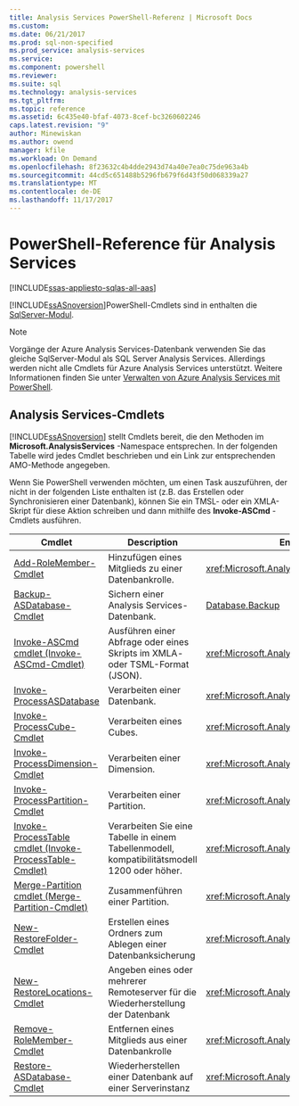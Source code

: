 ```yaml
---
title: Analysis Services PowerShell-Referenz | Microsoft Docs
ms.custom: 
ms.date: 06/21/2017
ms.prod: sql-non-specified
ms.prod_service: analysis-services
ms.service: 
ms.component: powershell
ms.reviewer: 
ms.suite: sql
ms.technology: analysis-services
ms.tgt_pltfrm: 
ms.topic: reference
ms.assetid: 6c435e40-bfaf-4073-8cef-bc3260602246
caps.latest.revision: "9"
author: Minewiskan
ms.author: owend
manager: kfile
ms.workload: On Demand
ms.openlocfilehash: 8f23632c4b4dde2943d74a40e7ea0c75de963a4b
ms.sourcegitcommit: 44cd5c651488b5296fb679f6d43f50d068339a27
ms.translationtype: MT
ms.contentlocale: de-DE
ms.lasthandoff: 11/17/2017
---
```

# <a name="analysis-services-powershell-reference"></a>PowerShell-Reference für Analysis Services

[!INCLUDE[ssas-appliesto-sqlas-all-aas](../../includes/ssas-appliesto-sqlas-all-aas.md)]


  [!INCLUDE[ssASnoversion](../../includes/ssasnoversion-md.md)]PowerShell-Cmdlets sind in enthalten die [SqlServer-Modul](https://www.powershellgallery.com/packages/SqlServer/21.0.17099). 
  
>[!NOTE] 
> Vorgänge der Azure Analysis Services-Datenbank verwenden Sie das gleiche SqlServer-Modul als SQL Server Analysis Services. Allerdings werden nicht alle Cmdlets für Azure Analysis Services unterstützt. Weitere Informationen finden Sie unter [Verwalten von Azure Analysis Services mit PowerShell](https://docs.microsoft.com/azure/analysis-services/analysis-services-powershell).
  
##  <a name="bkmk_cmdlets"></a> Analysis Services-Cmdlets  
 [!INCLUDE[ssASnoversion](../../includes/ssasnoversion-md.md)] stellt Cmdlets bereit, die den Methoden im **Microsoft.AnalysisServices** -Namespace entsprechen. In der folgenden Tabelle wird jedes Cmdlet beschrieben und ein Link zur entsprechenden AMO-Methode angegeben.  
  
 Wenn Sie PowerShell verwenden möchten, um einen Task auszuführen, der nicht in der folgenden Liste enthalten ist (z.B. das Erstellen oder Synchronisieren einer Datenbank), können Sie ein TMSL- oder ein XMLA-Skript für diese Aktion schreiben und dann mithilfe des **Invoke-ASCmd** -Cmdlets ausführen.  
  
|Cmdlet|Description|Entsprechende AMO-Methoden|  
|------------|-----------------|----------------------------|  
|[Add-RoleMember-Cmdlet](../../analysis-services/powershell/add-rolemember-cmdlet.md)|Hinzufügen eines Mitglieds zu einer Datenbankrolle.|<xref:Microsoft.AnalysisServices.RoleMemberCollection.Add%2A>|  
|[Backup-ASDatabase-Cmdlet](../../analysis-services/powershell/backup-asdatabase-cmdlet.md)|Sichern einer Analysis Services-Datenbank.|[Database.Backup](https://msdn.microsoft.com/library/microsoft.analysisservices.database.backup.aspx)|  
|[Invoke-ASCmd cmdlet (Invoke-ASCmd-Cmdlet)](../../analysis-services/powershell/invoke-ascmd-cmdlet.md)|Ausführen einer Abfrage oder eines Skripts im XMLA- oder TSML-Format (JSON).|<xref:Microsoft.AnalysisServices.Core.Server.Execute%2A>|  
|[Invoke-ProcessASDatabase](../../analysis-services/powershell/invoke-processasdatabase.md)|Verarbeiten einer Datenbank.|<xref:Microsoft.AnalysisServices.IProcessable.Process%2A>|  
|[Invoke-ProcessCube-Cmdlet](../../analysis-services/powershell/invoke-processcube-cmdlet.md)|Verarbeiten eines Cubes.|<xref:Microsoft.AnalysisServices.IProcessable.Process%2A>|  
|[Invoke-ProcessDimension-Cmdlet](../../analysis-services/powershell/invoke-processdimension-cmdlet.md)|Verarbeiten einer Dimension.|<xref:Microsoft.AnalysisServices.IProcessable.Process%2A>|  
|[Invoke-ProcessPartition-Cmdlet](../../analysis-services/powershell/invoke-processpartition-cmdlet.md)|Verarbeiten einer Partition.|<xref:Microsoft.AnalysisServices.IProcessable.Process%2A>|  
|[Invoke-ProcessTable cmdlet (Invoke-ProcessTable-Cmdlet)](../../analysis-services/powershell/invoke-processtable-cmdlet.md)|Verarbeiten Sie eine Tabelle in einem Tabellenmodell, kompatibilitätsmodell 1200 oder höher.|<xref:Microsoft.AnalysisServices.IProcessable.Process%2A>|  
|[Merge-Partition cmdlet (Merge-Partition-Cmdlet)](../../analysis-services/powershell/merge-partition-cmdlet.md)|Zusammenführen einer Partition.|<xref:Microsoft.AnalysisServices.Partition.Merge%2A>|  
|[New-RestoreFolder-Cmdlet](../../analysis-services/powershell/new-restorefolder-cmdlet.md)|Erstellen eines Ordners zum Ablegen einer Datenbanksicherung|<xref:Microsoft.AnalysisServices.RestoreFolder>|  
|[New-RestoreLocations-Cmdlet](../../analysis-services/powershell/new-restorelocation-cmdlet.md)|Angeben eines oder mehrerer Remoteserver für die Wiederherstellung der Datenbank|<xref:Microsoft.AnalysisServices.RestoreLocation>|  
|[Remove-RoleMember-Cmdlet](../../analysis-services/powershell/remove-rolemember-cmdlet.md)|Entfernen eines Mitglieds aus einer Datenbankrolle|<xref:Microsoft.AnalysisServices.RoleMemberCollection.Remove%2A>|  
|[Restore-ASDatabase-Cmdlet](../../analysis-services/powershell/restore-asdatabase-cmdlet.md)|Wiederherstellen einer Datenbank auf einer Serverinstanz|<xref:Microsoft.AnalysisServices.Core.Server.Restore%2A>|  
  

  
  
